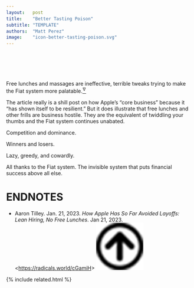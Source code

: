 ```yaml
---
layout:   post
title:    "Better Tasting Poison"
subtitle: "TEMPLATE"
authors:  "Matt Perez"
image:    "icon-better-tasting-poison.svg"
---
```


<div style="display:none;">
 <p>Free lunches and massages are ineffective, terrible. They make the current business paradigm more palatable for a little bit while it continues unabated.</p>
</div>

<h1>&nbsp;</h1>
 <p>Free lunches and massages are ineffective, terrible tweaks trying to make the <span class='_paradigm'>Fiat</spam> system more palatable.<a href="#en01"><sup id="bm01">&hairsp;&nabla;&hairsp;</sup></a></p>
 <p>The article really is a shill post on how Apple&rsquo;s &ldquo;core business&rdquo; because it &ldquo;has shown itself to be resilient.&rdquo; But it does illustrate that free lunches and other frills are business hostile. They are the equivalent of twiddling your thumbs and the <span class="_paradigm">Fiat</span> system continues unabated.</p>
 <p>Competition and dominance.</p>
 <p>Winners and losers.</p>
 <p>Lazy, greedy, and cowardly.</p>
 <p>All thanks to the <span class="_paradigm">Fiat</span> system. The invisible system that puts financial success above all else.</p>

<h1 class="_section">ENDNOTES</h1>
 <ul>
  <li id="en01">
   <p class="_list-item">
    Aaron Tilley.
    Jan. 21, 2023.
    <em>How Apple Has So Far Avoided Layoffs: Lean Hiring, No Free Lunches</em>.
    Jan 21, 2023.
    &lt;<a href="https://radicals.world/cGamiH" target="_blank">https://radicals.world/cGamiH</a>&gt;
    <a class="_uparrow" href="#bm01"><img src="/assets/img/arrow-up-icon.png"></a>
   </p>
  </li>
 </ul>

{% include related.html %}
